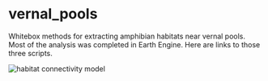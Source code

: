 # vernal_pools

Whitebox methods for extracting amphibian habitats near vernal pools. Most of the analysis was completed in Earth Engine. Here are links to those three scripts.

![habitat connectivity model](images/RecommendationsA-01.png)  
